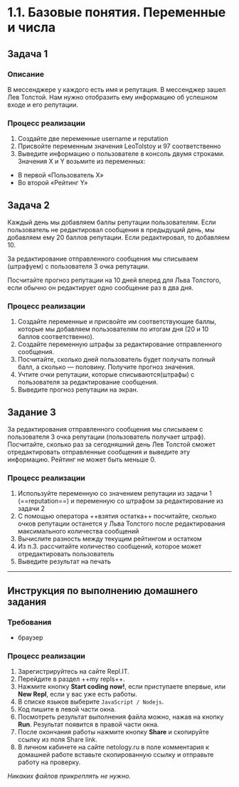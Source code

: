 # 1.1. Базовые понятия. Переменные и числа

## Задача 1

### Описание
В мессенджере у каждого есть имя и репутация. В мессенджер зашел Лев Толстой. Нам нужно отобразить ему информацию об успешном входе и его репутации.

### Процесс реализации

1) Создайте две переменные username и reputation
2) Присвойте переменным значения LeoTolstoy и 97 соответственно
3) Выведите информацию о пользователе в консоль двумя строками. Значения X и Y возьмите из переменных:
* В первой «Пользователь Х»
* Во второй «Рейтинг Y»



## Задача 2

Каждый день мы добавляем баллы репутации пользователям. Если пользователь не редактировал сообщения в предыдущий день, мы добавляем ему 20 баллов репутации. Если редактировал, то добавляем 10.

За редактирование отправленного сообщения мы списываем (штрафуем) с пользователя 3 очка репутации.

Посчитайте прогноз репутации на 10 дней вперед для Льва Толстого, если обычно он редактирует одно сообщение раз в два дня.

### Процесс реализации
1. Создайте переменные и присвойте им соответствующие баллы, которые мы добавляем пользователям по итогам дня (20 и 10 баллов соответственно). 
2. Создайте переменную штрафы за редактирование отправленного сообщения.
3. Посчитайте, сколько дней пользователь будет получать полный балл, а сколько — половину. Получите прогноз значения.
4. Учтите очки репутации, которые списываются(штрафы) с пользователя за редактирование сообщения.
5. Выведите прогноз репутации на экран.


## Задание 3

За редактирования отправленного сообщения мы списываем с пользователя 3 очка репутации (пользователь получает штраф). Посчитайте, сколько раз за сегодняшний день Лев Толстой сможет отредактировать отправленные сообщения и выведите эту информацию. Рейтинг не может быть меньше 0.

### Процесс реализации
1. Используйте переменную со значением репутации из задачи 1 (==reputation==) и переменную со штрафом за редактирование из задачи 2
2. С помощью оператора ++взятия остатка++ посчитайте, сколько очков репутации останется у Льва Толстого после редактирования максимального количества сообщений
3. Вычислите разность между текущим рейтингом и остатком
4. Из п.3. рассчитайте количество сообщений, которое может отредактировать пользователь
5. Выведите результат на печать


***

## Инструкция по выполнению домашнего задания

### Требования
* браузер

### Процесс реализации
1. Зарегистрируйтесь на сайте Repl.IT.
2. Перейдите в раздел ++my repls++.
3. Нажмите кнопку **Start coding now!**, если приступаете впервые, или **New Repl**, если у вас уже есть работы.
4. В списке языков выберите `JavaScript / Nodejs`.
5. Код пишите в левой части окна.
6. Посмотреть результат выполнения файла можно, нажав на кнопку **Run**. Результат появится в правой части окна.
7. После окончания работы нажмите кнопку **Share** и скопируйте ссылку из поля Share link.
8. В личном кабинете на сайте netology.ru в поле комментария к домашней работе вставьте скопированную ссылку и отправьте работу на проверку.

*Никаких файлов прикреплять не нужно.*

